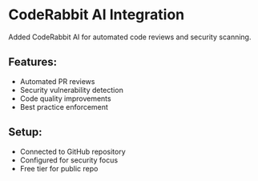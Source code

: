 # CodeRabbit AI Integration

Added CodeRabbit AI for automated code reviews and security scanning.

## Features:
- Automated PR reviews
- Security vulnerability detection  
- Code quality improvements
- Best practice enforcement

## Setup:
- Connected to GitHub repository
- Configured for security focus
- Free tier for public repo
